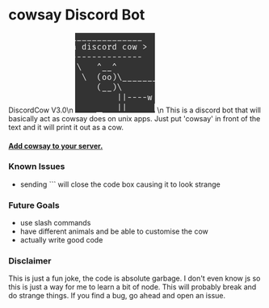 # cowsay Discord Bot
DiscordCow V3.0\n
[![](https://raw.githubusercontent.com/gyoder/DiscordCow/main/icon.png)](https://raw.githubusercontent.com/gyoder/DiscordCow/main/icon.png)
\n
This is a discord bot that will basically act as cowsay does on unix apps. Just put 'cowsay' in front of the text and it will print it out as a cow.

#### [Add cowsay to your server.](https://discord.com/oauth2/authorize?client_id=799105431691460699&scope=bot&permissions=10240 "Add cowsay to your server.")

### Known Issues

- sending \`\`\` will close the code box causing it to look strange

### Future Goals
- use slash commands
- have different animals and be able to customise the cow
- actually write good code

### Disclaimer
This is just a fun joke, the code is absolute garbage. I don't even know js so this is just a way for me to learn a bit of node. This will probably break and do strange things. If you find a bug, go ahead and open an issue.
